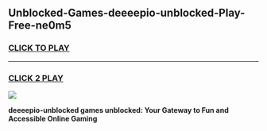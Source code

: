 
## Unblocked-Games-deeeepio-unblocked-Play-Free-ne0m5
<h3>
<a href="https://premium76.site?title=deeeepio-unblocked&ref=23A">CLICK TO PLAY</a></h3>
<hr>

<h3>
<a href="https://premium76.site?title=deeeepio-unblocked&ref=23A">CLICK 2 PLAY</a>
  
</h3>

<a href="https://premium76.site?title=deeeepio-unblocked&ref=23A"><img src="https://clearcache.store/games.png"></a>


**deeeepio-unblocked games unblocked: Your Gateway to Fun and Accessible Online Gaming**
